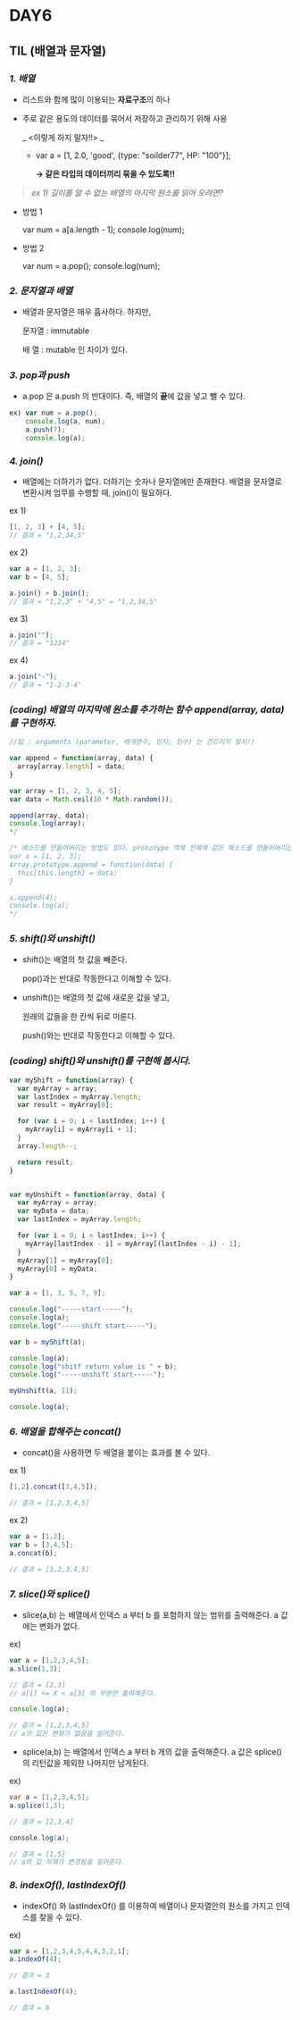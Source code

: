 # DAY6

## TIL (배열과 문자열)

### _**1. 배열**_

* 리스트와 함께 많이 이용되는 **자료구조**의 하나
* 주로 같은 용도의 데이터를 묶어서 저장하고 관리하기 위해 사용

  _ <이렇게 하지 말자!!> _

  - var a = [1, 2.0, 'good', {type: "soilder77", HP: "100"}];

    **→ 같은 타입의 데이터끼리 묶을 수 있도록!!**

> _ex 1) 길이를 알 수 없는 배열의 마지막 원소를 읽어 오려면?_

* 방법 1

  var num = a[a.length - 1];
  console.log(num);

* 방법 2

  var num = a.pop();
  console.log(num);

### _**2. 문자열과 배열**_

* 배열과 문자열은 매우 흡사하다. 하지만,

    문자열 : immutable

    배  열 : mutable
  인 차이가 있다.

### _**3. pop과 push**_

* a.pop 은 a.push 의 반대이다.
  즉, 배열의 **끝**에 값을 넣고 뺄 수 있다.
```javascript
ex) var num = a.pop();
    console.log(a, num);
    a.push(7);
    console.log(a);
```


### _**4. join()**_

* 배열에는 더하기가 없다. 더하기는 숫자나 문자열에만 존재한다.
  배열을 문자열로 변환시켜 업무를 수행할 때, join()이 필요하다.

ex 1)
```javascript
[1, 2, 3] + [4, 5];
// 결과 = "1,2,34,5"
```
ex 2)
```javascript
var a = [1, 2, 3];
var b = [4, 5];

a.join() + b.join();
// 결과 = "1,2,3" + "4,5" = "1,2,34,5"
```
ex 3)
```javascript
a.join("");
// 결과 = "1234"
```
ex 4)
```javascript
a.join("-");
// 결과 = "1-2-3-4"
```

### _**(coding) 배열의 마지막에 원소를 추가하는 함수 append(array, data)를 구현하자.**_

```javascript
//팁 : arguments (parameter, 매개변수, 인자, 인수) 는 건드리지 말자!!

var append = function(array, data) {
  array[array.length] = data;
}

var array = [1, 2, 3, 4, 5];
var data = Math.ceil(10 * Math.random());

append(array, data);
console.log(array);
*/

/* 메소드를 만들어버리는 방법도 있다. prototype 객체 전체에 같은 메소드를 만들어버리는 것.
var a = [1, 2, 3];
Array.prototype.append = function(data) {
  this[this.length] = data;
}

a.append(4);
console.log(a);
*/
```

### _**5. shift()와 unshift()**_

* shift()는 배열의 첫 값을 빼준다.

  pop()과는 반대로 작동한다고 이해할 수 있다.

* unshift()는 배열의 첫 값에 새로운 값을 넣고,

  원래의 값들을 한 칸씩 뒤로 미룬다.

  push()와는 반대로 작동한다고 이해할 수 있다.

### _**(coding) shift()와 unshift()를 구현해 봅시다.**_

```javascript
var myShift = function(array) {
  var myArray = array;
  var lastIndex = myArray.length;
  var result = myArray[0];

  for (var i = 0; i < lastIndex; i++) {
    myArray[i] = myArray[i + 1];
  }
  array.length--;

  return result;
}


var myUnshift = function(array, data) {
  var myArray = array;
  var myData = data;
  var lastIndex = myArray.length;

  for (var i = 0; i < lastIndex; i++) {
    myArray[lastIndex - i] = myArray[(lastIndex - i) - 1];
  }
  myArray[1] = myArray[0];
  myArray[0] = myData;
}

var a = [1, 3, 5, 7, 9];

console.log("-----start-----");
console.log(a);
console.log("-----shift start-----");

var b = myShift(a);

console.log(a);
console.log("shitf return value is " + b);
console.log("-----unshift start-----");

myUnshift(a, 11);

console.log(a);
```

### _**6. 배열을 합해주는 concat()**_

* concat()을 사용하면 두 배열을 붙이는 효과를 볼 수 있다.

ex 1)
```javascript
[1,2].concat([3,4,5]);

// 결과 = [1,2,3,4,5]
```

ex 2)
```javascript
var a = [1,2];
var b = [3,4,5];
a.concat(b);

// 결과 = [1,2,3,4,5]
```

### _**7. slice()와 splice()**_

* slice(a,b) 는 배열에서 인덱스 a 부터 b 를 포함하지 않는 범위를 출력해준다. a 값에는 변화가 없다.

ex)
```javascript
var a = [1,2,3,4,5];
a.slice(1,3);

// 결과 = [2,3]
// a[1] <= X < a[3] 의 부분만 출력해준다.

console.log(a);

// 결과 = [1,2,3,4,5]
// a의 값은 변화가 없음을 알려준다.
```

* splice(a,b) 는 배열에서 인덱스 a 부터 b 개의 값을 출력해준다.
  a 값은 splice() 의 리턴값을 제외한 나머지만 남게된다.

ex)
```java
var a = [1,2,3,4,5];
a.splice(1,3);

// 결과 = [2,3,4]

console.log(a);

// 결과 = [1,5]
// a의 값 자체가 변경됨을 알려준다.
```

### _**8. indexOf(), lastIndexOf()**_

* indexOf() 와 lastIndexOf() 를 이용하여 배열이나 문자열안의 원소를 가지고 인덱스를 찾을 수 있다.

ex)
```javascript
var a = [1,2,3,4,5,4,4,3,2,1];
a.indexOf(4);

// 결과 = 3

a.lastIndexOf(4);

// 결과 = 6
```

